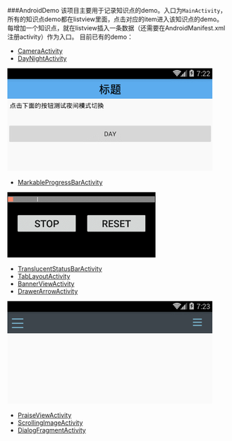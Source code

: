 ###AndroidDemo
该项目主要用于记录知识点的demo。入口为`MainActivity`，所有的知识点demo都在listview里面，点击对应的item进入该知识点的demo。
每增加一个知识点，就在listview插入一条数据（还需要在AndroidManifest.xml注册activity）作为入口。
目前已有的demo：
- [CameraActivity](./md/CameraActivity.md)
- [DayNightActivity](./md/DayNightActivity.md)

![DayNightActivity.gif](art/DayNightActivity.gif)

- [MarkableProgressBarActivity](./md/MarkableProgressBarActivity.md)

![MarkableProgressBarActivity.gif](art/MarkableProgressBarActivity.gif)

- [TranslucentStatusBarActivity](./md/TranslucentStatusBarActivity.md)
- [TabLayoutActivity](./md/TabLayoutActivity.md)
- [BannerViewActivity](./md/BannerViewActivity.md)
- [DrawerArrowActivity](./md/DrawerArrowActivity.md)

![DrawerArrowActivity.gif](art/DrawerArrowActivity.gif)

- [PraiseViewActivity](./md/PraiseViewActivity.md)
- [ScrollingImageActivity](./md/ScrollingImageActivity.md)
- [DialogFragmentActivity](./md/DialogFragmentActivity.md)
